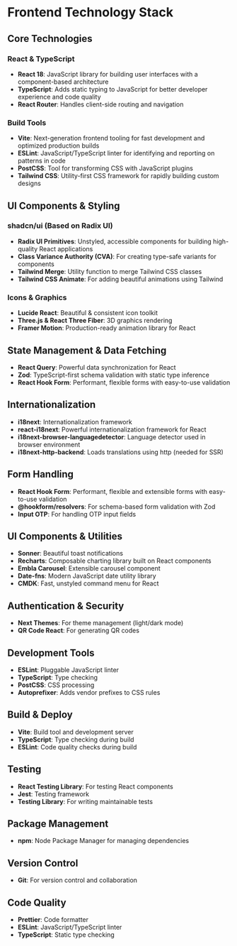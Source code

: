 # Frontend Technology Stack

## Core Technologies

### React & TypeScript
- **React 18**: JavaScript library for building user interfaces with a component-based architecture
- **TypeScript**: Adds static typing to JavaScript for better developer experience and code quality
- **React Router**: Handles client-side routing and navigation

### Build Tools
- **Vite**: Next-generation frontend tooling for fast development and optimized production builds
- **ESLint**: JavaScript/TypeScript linter for identifying and reporting on patterns in code
- **PostCSS**: Tool for transforming CSS with JavaScript plugins
- **Tailwind CSS**: Utility-first CSS framework for rapidly building custom designs

## UI Components & Styling

### shadcn/ui (Based on Radix UI)
- **Radix UI Primitives**: Unstyled, accessible components for building high-quality React applications
- **Class Variance Authority (CVA)**: For creating type-safe variants for components
- **Tailwind Merge**: Utility function to merge Tailwind CSS classes
- **Tailwind CSS Animate**: For adding beautiful animations using Tailwind

### Icons & Graphics
- **Lucide React**: Beautiful & consistent icon toolkit
- **Three.js & React Three Fiber**: 3D graphics rendering
- **Framer Motion**: Production-ready animation library for React

## State Management & Data Fetching
- **React Query**: Powerful data synchronization for React
- **Zod**: TypeScript-first schema validation with static type inference
- **React Hook Form**: Performant, flexible forms with easy-to-use validation

## Internationalization
- **i18next**: Internationalization framework
- **react-i18next**: Powerful internationalization framework for React
- **i18next-browser-languagedetector**: Language detector used in browser environment
- **i18next-http-backend**: Loads translations using http (needed for SSR)

## Form Handling
- **React Hook Form**: Performant, flexible and extensible forms with easy-to-use validation
- **@hookform/resolvers**: For schema-based form validation with Zod
- **Input OTP**: For handling OTP input fields

## UI Components & Utilities
- **Sonner**: Beautiful toast notifications
- **Recharts**: Composable charting library built on React components
- **Embla Carousel**: Extensible carousel component
- **Date-fns**: Modern JavaScript date utility library
- **CMDK**: Fast, unstyled command menu for React

## Authentication & Security
- **Next Themes**: For theme management (light/dark mode)
- **QR Code React**: For generating QR codes

## Development Tools
- **ESLint**: Pluggable JavaScript linter
- **TypeScript**: Type checking
- **PostCSS**: CSS processing
- **Autoprefixer**: Adds vendor prefixes to CSS rules

## Build & Deploy
- **Vite**: Build tool and development server
- **TypeScript**: Type checking during build
- **ESLint**: Code quality checks during build

## Testing
- **React Testing Library**: For testing React components
- **Jest**: Testing framework
- **Testing Library**: For writing maintainable tests

## Package Management
- **npm**: Node Package Manager for managing dependencies

## Version Control
- **Git**: For version control and collaboration

## Code Quality
- **Prettier**: Code formatter
- **ESLint**: JavaScript/TypeScript linter
- **TypeScript**: Static type checking
